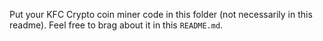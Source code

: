 Put your KFC Crypto coin miner code in this folder (not necessarily in this
readme).  Feel free to brag about it in this `README.md`.

